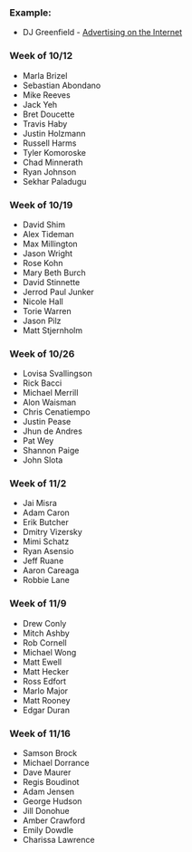 ### Example:

* DJ Greenfield - [Advertising on the Internet](https://gist.github.com/AllPurposeName/7c117da4b0345eb6b817)

### **Week of 10/12**

* Marla Brizel
* Sebastian Abondano
* Mike Reeves
* Jack Yeh
* Bret Doucette
* Travis Haby
* Justin Holzmann
* Russell Harms
* Tyler Komoroske
* Chad Minnerath
* Ryan Johnson
* Sekhar Paladugu

### **Week of 10/19**

* David Shim
* Alex Tideman
* Max Millington
* Jason Wright
* Rose Kohn
* Mary Beth Burch
* David Stinnette
* Jerrod Paul Junker
* Nicole Hall
* Torie Warren
* Jason Pilz
* Matt Stjernholm

### **Week of 10/26**

* Lovisa Svallingson
* Rick Bacci
* Michael Merrill
* Alon Waisman
* Chris Cenatiempo
* Justin Pease
* Jhun de Andres
* Pat Wey
* Shannon Paige
* John Slota

### **Week of 11/2**

* Jai Misra
* Adam Caron
* Erik Butcher
* Dmitry Vizersky
* Mimi Schatz
* Ryan Asensio
* Jeff Ruane
* Aaron Careaga
* Robbie Lane

### **Week of 11/9**

* Drew Conly
* Mitch Ashby
* Rob Cornell
* Michael Wong
* Matt Ewell
* Matt Hecker
* Ross Edfort
* Marlo Major
* Matt Rooney
* Edgar Duran

### **Week of 11/16**

* Samson Brock
* Michael Dorrance
* Dave Maurer
* Regis Boudinot
* Adam Jensen
* George Hudson
* Jill Donohue
* Amber Crawford
* Emily Dowdle
* Charissa Lawrence